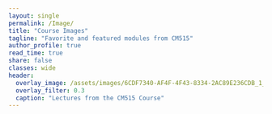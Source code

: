 ```yaml
---
layout: single
permalink: /Image/
title: "Course Images"
tagline: "Favorite and featured modules from CM515"
author_profile: true
read_time: true
share: false
classes: wide
header:
  overlay_image: /assets/images/6CDF7340-AF4F-4F43-8334-2AC89E236CDB_1_105_c.jpeg
  overlay_filter: 0.3
  caption: "Lectures from the CM515 Course"
---
```


